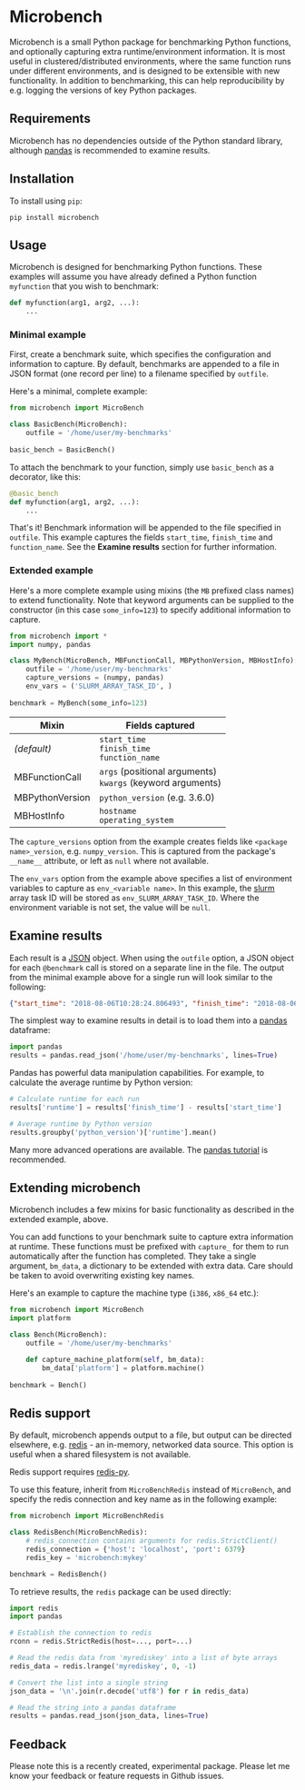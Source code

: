 # Microbench

Microbench is a small Python package for benchmarking Python functions, and 
optionally capturing extra runtime/environment information. It is most useful in
clustered/distributed environments, where the same function runs under different
environments, and is designed to be extensible with new
functionality. In addition to benchmarking, this can help reproducibility by
e.g. logging the versions of key Python packages.

## Requirements

Microbench has no dependencies outside of the Python standard library, although 
[pandas](https://pandas.pydata.org/) is recommended to examine results.

## Installation

To install using `pip`:

```
pip install microbench
```

## Usage

Microbench is designed for benchmarking Python functions. These examples will
assume you have already defined a Python function `myfunction` that you wish to
benchmark:

```python
def myfunction(arg1, arg2, ...):
    ...
```

### Minimal example

First, create a benchmark suite, which specifies the configuration and
information to capture. By default, 
benchmarks are appended to a file in JSON format (one record per line) to a
filename specified by `outfile`. 

Here's a minimal, complete example:

```python
from microbench import MicroBench

class BasicBench(MicroBench):
    outfile = '/home/user/my-benchmarks'
    
basic_bench = BasicBench()
```

To attach the benchmark to your function, simply use `basic_bench` as a
decorator, like this:

```python
@basic_bench
def myfunction(arg1, arg2, ...):
    ...
```

That's it! Benchmark information will be appended to the file specified in
`outfile`. This example captures the fields `start_time`, `finish_time` and
`function_name`. See the **Examine results** section for further information.

### Extended example

Here's a more complete example using mixins (the `MB` prefixed class 
names) to extend functionality. Note that keyword arguments can be supplied
to the constructor (in this case `some_info=123`) to specify additional
information to capture.

```python
from microbench import *
import numpy, pandas

class MyBench(MicroBench, MBFunctionCall, MBPythonVersion, MBHostInfo):
    outfile = '/home/user/my-benchmarks'
    capture_versions = (numpy, pandas)
    env_vars = ('SLURM_ARRAY_TASK_ID', )
    
benchmark = MyBench(some_info=123)
```

 Mixin                 | Fields captured
-----------------------|----------------
*(default)*            | `start_time`<br>`finish_time`<br>`function_name`
MBFunctionCall         | `args` (positional arguments)<br>`kwargs` (keyword arguments)
MBPythonVersion        | `python_version` (e.g. 3.6.0)
MBHostInfo             | `hostname`<br>`operating_system`

The `capture_versions` option from the example creates fields like
`<package name>_version`, e.g. `numpy_version`. This is captured from the
package's `__name__` attribute, or left as `null` where not available.

The `env_vars` option from the example above specifies a list of environment
variables to capture as `env_<variable name>`. In this example,
the [slurm](https://slurm.schedmd.com) array task ID will be stored as
`env_SLURM_ARRAY_TASK_ID`. Where the environment variable is not set, the
value will be `null`.

## Examine results

Each result is a [JSON](https://en.wikipedia.org/wiki/JSON) object. When using
the `outfile` option, a JSON object for each `@benchmark` call is stored on a
separate line in the file. The output from the minimal example above for a
single run will look similar to the following:

```json
{"start_time": "2018-08-06T10:28:24.806493", "finish_time": "2018-08-06T10:28:24.867456", "function_name": "my_function"}
```

The simplest way to examine results in detail is to load them into a
[pandas](https://pandas.pydata.org/) dataframe:

```python
import pandas
results = pandas.read_json('/home/user/my-benchmarks', lines=True)
```

Pandas has powerful data manipulation capabilities. For example, to calculate
the average runtime by Python version:

```python
# Calculate runtime for each run
results['runtime'] = results['finish_time'] - results['start_time']

# Average runtime by Python version
results.groupby('python_version')['runtime'].mean()
```

Many more advanced operations are available. The
[pandas tutorial](https://pandas.pydata.org/pandas-docs/stable/tutorials.html)
is recommended.

## Extending microbench

Microbench includes a few mixins for basic functionality as described in the
extended example, above.

You can add functions to your benchmark suite to capture
extra information at runtime. These functions must be prefixed with `capture_`
for them to run automatically after the function has completed. They take
a single argument, `bm_data`, a dictionary to be extended with extra data.
Care should be taken to avoid overwriting existing key names.

Here's an example to capture the machine type (`i386`, `x86_64` etc.):

```python
from microbench import MicroBench
import platform

class Bench(MicroBench):
    outfile = '/home/user/my-benchmarks'

    def capture_machine_platform(self, bm_data):
        bm_data['platform'] = platform.machine()
        
benchmark = Bench()
```

## Redis support

By default, microbench appends output to a file, but output can be directed
elsewhere, e.g. [redis](https://redis.io) - an in-memory, networked data source.
This option is useful when a shared filesystem is not available.

Redis support requires [redis-py](https://github.com/andymccurdy/redis-py).

To use this feature, inherit from `MicroBenchRedis` instead of `MicroBench`,
and specify the redis connection and key name as in the following example:

```python
from microbench import MicroBenchRedis

class RedisBench(MicroBenchRedis):
    # redis_connection contains arguments for redis.StrictClient()
    redis_connection = {'host': 'localhost', 'port': 6379}
    redis_key = 'microbench:mykey'

benchmark = RedisBench()
```

To retrieve results, the `redis` package can be used directly:

```python
import redis
import pandas

# Establish the connection to redis
rconn = redis.StrictRedis(host=..., port=...)

# Read the redis data from 'myrediskey' into a list of byte arrays
redis_data = redis.lrange('myrediskey', 0, -1)

# Convert the list into a single string
json_data = '\n'.join(r.decode('utf8') for r in redis_data)

# Read the string into a pandas dataframe
results = pandas.read_json(json_data, lines=True)
```

## Feedback

Please note this is a recently created, experimental package. Please let me know
your feedback or feature requests in Github issues.
